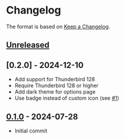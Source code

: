 # Changelog

The format is based on [Keep a Changelog](https://keepachangelog.com/en/1.1.0/).

## [Unreleased]

## [0.2.0] - 2024-12-10

- Add support for Thunderbird 128
- Require Thunderbird 128 or higher
- Add dark theme for options page
- Use badge instead of custom icon (see [#1](https://git.mmk2410.org/mmk2410/SpaceApper/issues/1))

## [0.1.0] - 2024-07-28

- Initial commit

[Unreleased]: https://git.mmk2410.org/mmk2410/SpaceApper/compare/v0.1.0...HEAD
[0.1.0]: https://git.mmk2410.org/mmk2410/SpaceApper/releases/tag/v0.1.0
